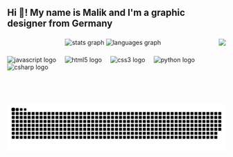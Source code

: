 <h2 align="left">Hi 👋! My name is Malik and I'm a graphic designer from Germany</h2>

###

<div align="center">
  <img src="https://github-readme-stats.vercel.app/api?username=maurodesouza&hide_title=false&hide_rank=false&show_icons=true&include_all_commits=true&count_private=true&disable_animations=false&theme=dracula&locale=en&hide_border=false" height="150" alt="stats graph"  />
  <img src="https://github-readme-stats.vercel.app/api/top-langs?username=maurodesouza&locale=en&hide_title=false&layout=compact&card_width=320&langs_count=5&theme=dracula&hide_border=false" height="150" alt="languages graph"  />
  <img align="right" height="150" src="https://cdn.myportfolio.com/ccc48788-aac1-4f8e-9bac-4700700e208d/559f0e25-8978-46f0-bf06-71d792cb15b7_rw_1200.png?h=30665553162a7352fde38b6945528b03"  />
</div>

###

<div align="left">
  <img src="https://cdn.jsdelivr.net/gh/devicons/devicon/icons/javascript/javascript-original.svg" height="30" alt="javascript logo"  />
  <img width="12" />
  <img src="https://cdn.jsdelivr.net/gh/devicons/devicon/icons/html5/html5-original.svg" height="30" alt="html5 logo"  />
  <img width="12" />
  <img src="https://cdn.jsdelivr.net/gh/devicons/devicon/icons/css3/css3-original.svg" height="30" alt="css3 logo"  />
  <img width="12" />
  <img src="https://cdn.jsdelivr.net/gh/devicons/devicon/icons/python/python-original.svg" height="30" alt="python logo"  />
  <img width="12" />
  <img src="https://upload.wikimedia.org/wikipedia/de/thumb/e/e1/Java-Logo.svg/364px-Java-Logo.svg.png?20061221200047" height="30" alt="csharp logo"  />
</div>

###
###

<br clear="both">

<img src="https://raw.githubusercontent.com/malikgdesigns/malikgdesigns/output/snake.svg" alt="Snake animation" />

###

